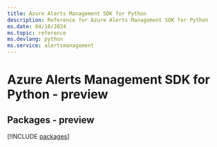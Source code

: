 ```yaml
---
title: Azure Alerts Management SDK for Python
description: Reference for Azure Alerts Management SDK for Python
ms.date: 04/18/2024
ms.topic: reference
ms.devlang: python
ms.service: alertsmanagement
---
```

# Azure Alerts Management SDK for Python - preview
## Packages - preview
[!INCLUDE [packages](alerts-management-index.md)]
